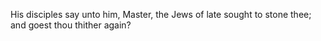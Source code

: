 His disciples say unto him, Master, the Jews of late sought to stone thee; and goest thou thither again?

